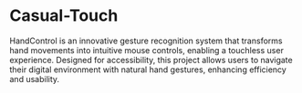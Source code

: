 # Casual-Touch
HandControl is an innovative gesture recognition system that transforms hand movements into intuitive mouse controls, enabling a touchless user experience. Designed for accessibility, this project allows users to navigate their digital environment with natural hand gestures, enhancing efficiency and usability.
